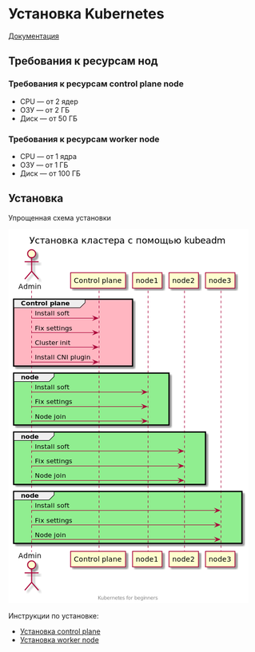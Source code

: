 # Установка Kubernetes
[Документация](https://kubernetes.io/docs/setup/production-environment/tools/kubeadm/)

## Требования к ресурсам нод
### Требования к ресурсам control plane node
- CPU — от 2 ядер
- ОЗУ — от 2 ГБ
- Диск — от 50 ГБ

### Требования к ресурсам worker node
- CPU — от 1 ядра
- ОЗУ — от 1 ГБ
- Диск — от 100 ГБ

## Установка
Упрощенная схема установки

![Схема](./images/10-kubeadm-install.png)

Инструкции по установке:
- [Установка control plane](./10-kubeadm-control-plane.md)
- [Установка worker node](./20-kubeadm-worker-node.md)
